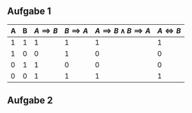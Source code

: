 ## Aufgabe 1
| A | B | $A \implies B$ | $B \implies A$ | $A \implies B \land B \implies A$ | $A\iff B$ |
|---|---|----------------|----------------|-----------------------------------|-----------|
| 1 | 1 | 1              | 1              | 1                                 | 1         |
| 1 | 0 | 0              | 1              | 0                                 | 0         |
| 0 | 1 | 1              | 0              | 0                                 | 0         |
| 0 | 0 | 1              | 1              | 1                                 | 1         |

## Aufgabe 2
